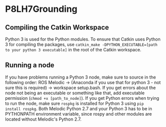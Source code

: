 # P8LH7Grounding

## Compiling the Catkin Workspace
Python 3 is used for the Python modules. To ensure that Catkin uses Python 3 for compiling the packages, use 
`catkin_make -DPYTHON_EXECUTABLE=[path to your python 3 executable]` in the root of the Catkin workspace.

## Running a node
If you have problems running a Python 3 node, make sure to source in the following order: ROS Melodic -> (Anaconda if you use that for python 3 - not sure this is required) -> workspace setup.bash.
If you get errors about the node not being an executable or something like that, add executable permission (`chmod +x [path_to_node]`). If you get Python errors when trying to run the node, make sure `rospkg` is installed for Python 3 using `pip install rospkg`. Both Melodic Python 2.7 and your Python 3 has to be in PYTHONPATH environment variable, since rospy and other modules are located without Melodic's Python 2.7.